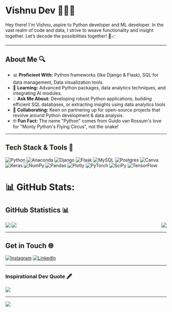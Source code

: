 # Vishnu Dev 👨‍💻🌐

Hey there! I'm Vishnu, aspire to Python developer and ML developer. In the vast realm of code and data, I strive to weave functionality and insight together. Let’s decode the possibilities together!  💼📈

---

## About Me 🔍

- 📊 **Proficient With:** Python frameworks (like Django & Flask), SQL for data management, Data visualization tools.
- 🌱 **Learning:** Advanced Python packages, data analytics techniques, and integrating AI modules.
- 💡 **Ask Me About:**  Developing robust Python applications, building efficient SQL databases, or extracting insights using data analytics tools
- 🤝 **Collaborating:** Keen on partnering up for open-source projects that revolve around Python development & data analysis.
- 🤓 **Fun Fact:** The name "Python" comes from Guido van Rossum's love for "Monty Python's Flying Circus", not the snake!

---

## Tech Stack & Tools 🔧

![Python](https://img.shields.io/badge/python-3670A0?style=for-the-badge&logo=python&logoColor=ffdd54) ![Anaconda](https://img.shields.io/badge/Anaconda-%2344A833.svg?style=for-the-badge&logo=anaconda&logoColor=white) ![Django](https://img.shields.io/badge/django-%23092E20.svg?style=for-the-badge&logo=django&logoColor=white) ![Flask](https://img.shields.io/badge/flask-%23000.svg?style=for-the-badge&logo=flask&logoColor=white) ![MySQL](https://img.shields.io/badge/mysql-%2300f.svg?style=for-the-badge&logo=mysql&logoColor=white) ![Postgres](https://img.shields.io/badge/postgres-%23316192.svg?style=for-the-badge&logo=postgresql&logoColor=white) ![Canva](https://img.shields.io/badge/Canva-%2300C4CC.svg?style=for-the-badge&logo=Canva&logoColor=white) ![Keras](https://img.shields.io/badge/Keras-%23D00000.svg?style=for-the-badge&logo=Keras&logoColor=white) ![NumPy](https://img.shields.io/badge/numpy-%23013243.svg?style=for-the-badge&logo=numpy&logoColor=white) ![Pandas](https://img.shields.io/badge/pandas-%23150458.svg?style=for-the-badge&logo=pandas&logoColor=white) ![Plotly](https://img.shields.io/badge/Plotly-%233F4F75.svg?style=for-the-badge&logo=plotly&logoColor=white) ![PyTorch](https://img.shields.io/badge/PyTorch-%23EE4C2C.svg?style=for-the-badge&logo=PyTorch&logoColor=white) ![SciPy](https://img.shields.io/badge/SciPy-%230C55A5.svg?style=for-the-badge&logo=scipy&logoColor=%white) ![TensorFlow](https://img.shields.io/badge/TensorFlow-%23FF6F00.svg?style=for-the-badge&logo=TensorFlow&logoColor=white)
# 📊 GitHub Stats:

## GitHub Statistics 📊

<img align="left" src="https://github-readme-stats.vercel.app/api?username=vishnudev-p&theme=dark&hide_border=false&include_all_commits=false&count_private=false" />
<img align="right" src="https://github-readme-streak-stats.herokuapp.com/?user=vishnudev-p&theme=dark&hide_border=false" />

<img align="center" src="https://github-readme-stats.vercel.app/api/top-langs/?username=vishnudev-p&theme=dark&hide_border=false&include_all_commits=false&count_private=false&layout=compact" />

---

## Get in Touch 🌐

[![Instagram](https://img.shields.io/badge/Instagram-%23E4405F.svg?logo=Instagram&logoColor=white)](https://instagram.com/_marco_304) 
[![LinkedIn](https://img.shields.io/badge/LinkedIn-%230077B5.svg?logo=linkedin&logoColor=white)](https://linkedin.com/in/http://www.linkedin.com/in/vishnu-dev-798509287)

---

### Inspirational Dev Quote 🖋

<img src="https://quotes-github-readme.vercel.app/api?type=horizontal&theme=dark" />

---

[![](https://visitcount.itsvg.in/api?id=vishnudevp304&icon=0&color=0)](https://visitcount.itsvg.in)

